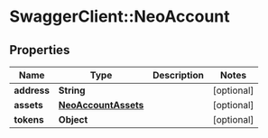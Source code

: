 # SwaggerClient::NeoAccount

## Properties
Name | Type | Description | Notes
------------ | ------------- | ------------- | -------------
**address** | **String** |  | [optional] 
**assets** | [**NeoAccountAssets**](NeoAccountAssets.md) |  | [optional] 
**tokens** | **Object** |  | [optional] 

